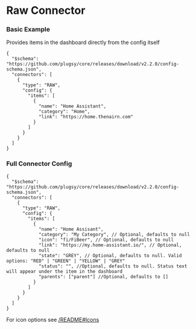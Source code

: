 # Raw Connector

### Basic Example

Provides items in the dashboard directly from the config itself

```jsonc
{
  "$schema": "https://github.com/plugsy/core/releases/download/v2.2.0/config-schema.json",
  "connectors": [
    {
      "type": "RAW",
      "config": {
        "items": [
          {
            "name": "Home Assistant",
            "category": "Home",
            "link": "https://home.thenairn.com"
          }
        ]
      }
    }
  ]
}
```

### Full Connector Config

```jsonc
{
  "$schema": "https://github.com/plugsy/core/releases/download/v2.2.0/config-schema.json",
  "connectors": [
    {
      "type": "RAW",
      "config": {
        "items": [
          {
            "name": "Home Assisant",
            "category": "My Category", // Optional, defaults to null
            "icon": "fi/FiBeer", // Optional, defaults to null
            "link": "https://my.home-assistant.io/", // Optional, defaults to null
            "state": "GREY", // Optional, defaults to null. Valid options: "RED" | "GREEN" | "YELLOW" | "GREY"
            "status": "", //Optional, defaults to null. Status text will appear under the item in the dashboard
            "parents": ["parent"] //Optional, defaults to []
          }
        ]
      }
    }
  ]
}
```

For icon options see [/README#Icons](/README#Icons)
